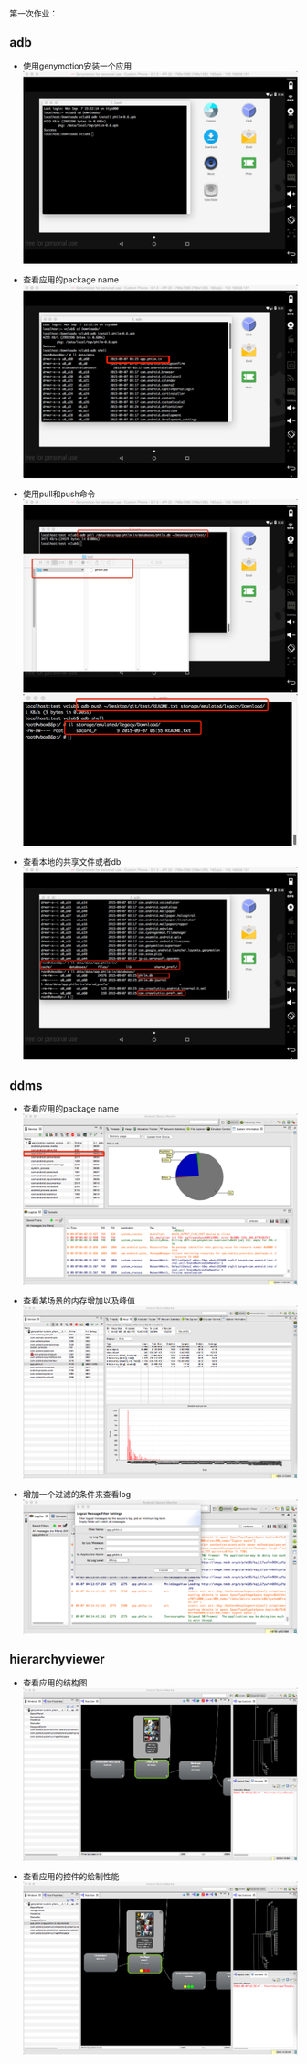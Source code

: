 第一次作业：

adb
---
* 使用genymotion安装一个应用
![](https://raw.githubusercontent.com/TestSix/homework_bingzha/master/work01/adb/01-adb-install-apk.png)

* 查看应用的package name
![](https://raw.githubusercontent.com/TestSix/homework_bingzha/master/work01/adb/02-adb-package-name.png)

* 使用pull和push命令
![](https://raw.githubusercontent.com/TestSix/homework_bingzha/master/work01/adb/03-adb-pull-db.png)
![](https://raw.githubusercontent.com/TestSix/homework_bingzha/master/work01/adb/04-adb-push-file.png)

* 查看本地的共享文件或者db
![](https://raw.githubusercontent.com/TestSix/homework_bingzha/master/work01/adb/05-adb-list-share-db.png)

ddms
---
* 查看应用的package name
![](https://raw.githubusercontent.com/TestSix/homework_bingzha/master/work01/ddms/01-ddms-package-name.png)

* 查看某场景的内存增加以及峰值
![](https://raw.githubusercontent.com/TestSix/homework_bingzha/master/work01/ddms/02-ddms-memory.png)

* 增加一个过滤的条件来查看log
![](https://raw.githubusercontent.com/TestSix/homework_bingzha/master/work01/ddms/03-ddms-log-filter.png)

hierarchyviewer
---
* 查看应用的结构图
![](https://raw.githubusercontent.com/TestSix/homework_bingzha/master/work01/HierarchyViewer/01-hv-tree-view.png)

* 查看应用的控件的绘制性能
![](https://raw.githubusercontent.com/TestSix/homework_bingzha/master/work01/HierarchyViewer/02-hv-tree-view-performance.png)
